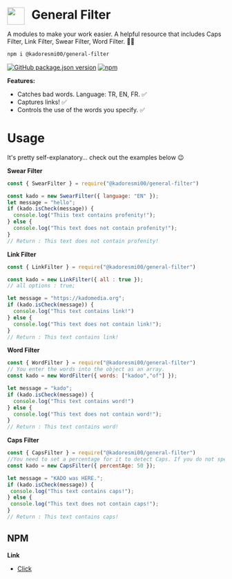   <h1>
    <img align="left" height=40 src="https://cdn0.iconfinder.com/data/icons/apple-apps/100/Apple_Settings-512.png" />
    &nbsp;
    <span align="left">General Filter</span>
  </h1>

A modules to make your work easier. A helpful resource that includes Caps Filter, Link Filter, Swear Filter, Word Filter. 💻‍✨

```bash
npm i @kadoresmi00/general-filter
```

<a href="https://www.npmjs.com/package/@kadoresmi00/general-filter">![GitHub package.json version](https://img.shields.io/github/package-json/v/kadoresmi00/general-filter?style=for-the-badge)</a>
<a href="https://www.npmjs.com/package/@kadoresmi00/general-filter">![npm](https://img.shields.io/npm/dw/general-filter?style=for-the-badge)</a>

**Features:**

- Catches bad words. Language: TR, EN, FR. ✅
- Captures links! ✅
- Controls the use of the words you specify. ✅

# Usage

It's pretty self-explanatory… check out the examples below 😉

**Swear Filter**
```js
const { SwearFilter } = require("@kadoresmi00/general-filter")

const kado = new SwearFilter({ language: "EN" });
let message = "hello";
if (kado.isCheck(message)) {
  console.log("Thiis text contains profenity!");
} else {
  console.log("This text does not contain profenity!");
}
// Return : This text does not contain profenity!

```

**Link Filter**

```js
const { LinkFilter } = require("@kadoresmi00/general-filter")

const kado = new LinkFilter({ all : true });
// all options : true;

let message = "https://kadomedia.org";
if (kado.isCheck(message)) {
  console.log("This text contains link!")
} else {
  console.log("This text does not contain link!");
}
// Return : This text contains link!

```
**Word Filter**

```js
const { WordFilter } = require("@kadoresmi00/general-filter")
// You enter the words into the object as an array.
const kado = new WordFilter({ words: ["kadoo","of"] });

let message = "kado";
if (kado.isCheck(message)) {
  console.log("This text contains word!")
} else {
  console.log("This text does not contain word!");
}
// Return : This text contains word!

```
**Caps Filter**

```js
const { CapsFilter } = require("@kadoresmi00/general-filter")
//You need to set a percentage for it to detect Caps. If you do not specify, it will automatically accept 70%.
const kado = new CapsFilter({ percentAge: 50 });

let message = "KADO was HERE.";
if (kado.isCheck(message)) {
 console.log("This text contains caps!");
} else {
 console.log("This text does not contain caps!");
}
// Return : This text contains caps!

```
## NPM
**Link**
- [Click](https://www.npmjs.com/package/@kadoresmi00/general-filter)
